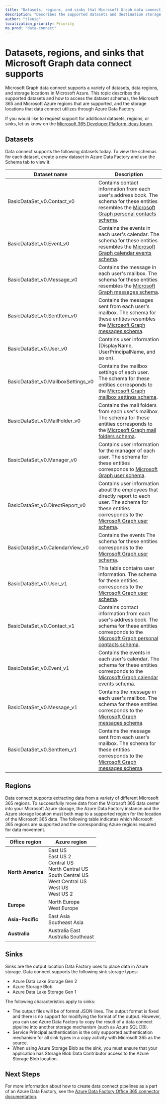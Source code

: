 ```yaml
---
title: "Datasets, regions, and sinks that Microsoft Graph data connect supports"
description: "Describes the supported datasets and destination storage types that can be used with Microsoft Graph data connect."
author: "tlenig"
localization_priority: Priority
ms.prod: "data-connect"
---
```


# Datasets, regions, and sinks that Microsoft Graph data connect supports

Microsoft Graph data connect supports a variety of datasets, data regions, and storage locations in Microsoft Azure. This topic describes the supported datasets and how to access the dataset schemas, the Microsoft 365 and Microsoft Azure regions that are supported, and the storage locations that data connect utilizes through Azure Data Factory.

If you would like to request support for additional datasets, regions, or sinks, let us know on the [Microsoft 365 Developer Platform ideas forum](https://techcommunity.microsoft.com/t5/microsoft-365-developer-platform/idb-p/Microsoft365DeveloperPlatform/label-name/Microsoft%20Graph).

## Datasets

Data connect supports the following datasets today. To view the schemas for each dataset, create a new dataset in Azure Data Factory and use the Schema tab to view it. 

|Dataset name|Description|
|-------------|-----------|
|BasicDataSet_v0.Contact_v0|Contains contact information from each user's address book. The schema for these entities resembles the [Microsoft Graph personal contacts schema](/graph/api/resources/contact).| 
|BasicDataSet_v0.Event_v0|Contains the events in each user's calendar. The schema for these entities resembles the [Microsoft Graph calendar events schema](/graph/api/resources/event).| 
|BasicDataSet_v0.Message_v0|Contains the message in each user's mailbox. The schema for these entities resembles the [Microsoft Graph messages schema](/graph/api/resources/message).| 
|BasicDataSet_v0.SentItem_v0|Contains the messages sent from each user's mailbox. The schema for these entities resembles the [Microsoft Graph messages schema](/graph/api/resources/message).| 
|BasicDataSet_v0.User_v0|Contains user information (DisplayName, UserPrincipalName, and so on).| 
|BasicDataSet_v0.MailboxSettings_v0|Contains the mailbox settings of each user. The schema for these entities corresponds to the [Microsoft Graph mailbox settings schema](/graph/api/resources/mailboxsettings).| 
|BasicDataSet_v0.MailFolder_v0|Contains the mail folders from each user's mailbox. The schema for these entities corresponds to the [Microsoft Graph mail folders schema](/graph/api/resources/mailfolder).|
|BasicDataSet_v0.Manager_v0|Contains user information for the manager of each user. The schema for these entities corresponds to [Microsoft Graph user schema](/graph/api/resources/user).|
|BasicDataSet_v0.DirectReport_v0|Contains user information about the employees that directly report to each user. The schema for these entities corresponds to the [Microsoft Graph user schema](/graph/api/resources/user).|
|BasicDataSet_v0.CalendarView_v0|Contains the events  The schema for these entities corresponds to the [Microsoft Graph user schema](https://developer.microsoft.com/graph/docs/api-reference/v1.0/resources/events).|
|BasicDataSet_v0.User_v1|This table contains user information. The schema for these entities corresponds to the [Microsoft Graph user schema](/graph/api/resources/user).|
|BasicDataSet_v0.Contact_v1|Contains contact information from each user's address book. The schema for these entities corresponds to the [Microsoft Graph personal contacts schema](/graph/api/resources/contact).|
|BasicDataSet_v0.Event_v1|Contains the events in each user's calendar. The schema for these entities corresponds to the [Microsoft Graph calendar events schema](/graph/api/resources/event).|
|BasicDataSet_v0.Message_v1|Contains the message in each user's mailbox. The schema for these entities corresponds to the [Microsoft Graph messages schema](/graph/api/resources/message).|
|BasicDataSet_v0.SentItem_v1|Contains the message sent from each user's mailbox. The schema for these entities corresponds to the [Microsoft Graph messages schema](/graph/api/resources/message).|

## Regions

Data connect supports extracting data from a variety of different Microsoft 365 regions. To successfully move data from the Microsoft 365 data center into your Microsoft Azure storage, the Azure Data Factory instance and the Azure storage location must both map to a supported region for the location of the Microsoft 365 data. The following table indicates which Microsoft 365 regions are supported and the corresponding Azure regions required for data movement. 

| Office region                    | Azure region                                |
|----------------------------------|---------------------------------------------|
| **North America**                | East US<br/>East US 2<br/>Central US<br/>North Central US<br/>South Central US<br/>West Central US<br/>West US<br/>West US 2|
| **Europe**                       | North Europe<br/>West Europe|
| **Asia-Pacific**                 | East Asia<br/>Southeast Asia|
| **Australia**                    | Australia East<br/>Australia Southeast|

## Sinks

Sinks are the output location Data Factory uses to place data in Azure storage. Data connect supports the following sink storage types:

- Azure Data Lake Storage Gen 2
- Azure Storage Blob
- Azure Data Lake Storage Gen 1

The following characteristics apply to sinks: 

- The output files will be of format JSON lines. The output format is fixed and there is no support for modifying the format of the output. However, you can use Azure Data Factory to copy the result of a data connect pipeline into another storage mechanism (such as Azure SQL DB).
- Service Principal authentication is the only supported authentication mechanism for all sink types in a copy activity with Microsoft 365 as the source.
- When using Azure Storage Blob as the sink, you must ensure that your application has Storage Blob Data Contributor access to the Azure Storage Blob location.

## Next Steps

For more information about how to create data connect pipelines as a part of an Azure Data Factory, see the [Azure Data Factory Office 365 connector documentation](/azure/data-factory/connector-office-365).